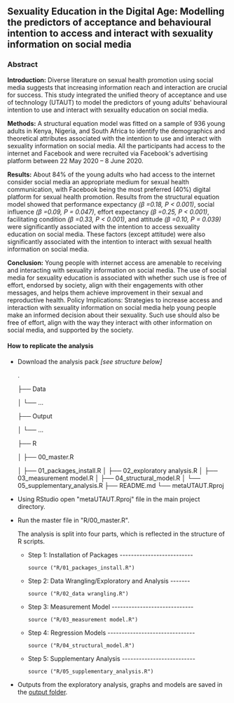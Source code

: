 ## **Sexuality Education in the Digital Age: Modelling the predictors of acceptance and behavioural intention to access and interact with sexuality information on social media**

### **Abstract**

**Introduction:** Diverse literature on sexual health promotion using social media suggests that increasing information reach and interaction are crucial for success. This study integrated the unified theory of acceptance and use of technology (UTAUT) to model the predictors of young adults' behavioural intention to use and interact with sexuality education on social media.

**Methods:** A structural equation model was fitted on a sample of 936 young adults in Kenya, Nigeria, and South Africa to identify the demographics and theoretical attributes associated with the intention to use and interact with sexuality information on social media. All the participants had access to the internet and Facebook and were recruited via Facebook's advertising platform between 22 May 2020 – 8 June 2020.

**Results:** About 84% of the young adults who had access to the internet consider social media an appropriate medium for sexual health communication, with Facebook being the most preferred (40%) digital platform for sexual health promotion. Results from the structural equation model showed that performance expectancy *(β =0.18, P \< 0.001)*, social influence *(β =0.09, P = 0.047)*, effort expectancy *(β =0.25, P \< 0.001)*, facilitating condition *(β =0.33, P \< 0.001)*, and attitude *(β =0.10, P = 0.039)* were significantly associated with the intention to access sexuality education on social media. These factors (except attitude) were also significantly associated with the intention to interact with sexual health information on social media.

**Conclusion:** Young people with internet access are amenable to receiving and interacting with sexuality information on social media. The use of social media for sexuality education is associated with whether such use is free of effort, endorsed by society, align with their engagements with other messages, and helps them achieve improvement in their sexual and reproductive health. Policy Implications: Strategies to increase access and interaction with sexuality information on social media help young people make an informed decision about their sexuality. Such use should also be free of effort, align with the way they interact with other information on social media, and supported by the society.

#### **How to replicate the analysis**

-   Download the analysis pack *[see structure below]*

    .

    ├── Data

    │ └── ...

    ├── Output

    │ └── ...

    ├── R

    │ ├── 00_master.R

    │ ├── 01_packages_install.R │ ├── 02_exploratory analysis.R │ ├── 03_measurement model.R │ ├── 04_structural_model.R │ └── 05_supplementary_analysis.R ├── README.md └── metaUTAUT.Rproj

-   Using RStudio open "metaUTAUT.Rproj" file in the main project directory.

-   Run the master file in "R/00_master.R".

    The analysis is split into four parts, which is reflected in the structure of R scripts.

    -   Step 1: Installation of Packages --------------------------

        `source ("R/01_packages_install.R")`

    -   Step 2: Data Wrangling/Exploratory and Analysis -------

        `source ("R/02_data wrangling.R")`

    -   Step 3: Measurement Model -----------------------------

        `source ("R/03_measurement model.R")`

    -   Step 4: Regression Models -------------------------------

        `source ("R/04_structural_model.R")`

    -   Step 5: Supplementary Analysis --------------------------

        `source ("R/05_supplementary_analysis.R")`

-   Outputs from the exploratory analysis, graphs and models are saved in the [output folder](output/).
